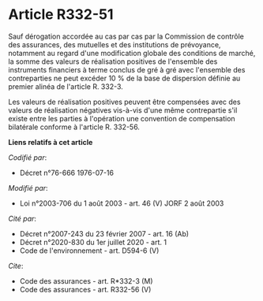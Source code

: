 # Article R332-51

Sauf dérogation accordée au cas par cas par la Commission de contrôle des assurances, des mutuelles et des institutions de
prévoyance, notamment au regard d'une modification globale des conditions de marché, la somme des valeurs de réalisation
positives de l'ensemble des instruments financiers à terme conclus de gré à gré avec l'ensemble des contreparties ne peut
excéder 10 % de la base de dispersion définie au premier alinéa de l'article R. 332-3.

Les valeurs de réalisation positives peuvent être compensées avec des valeurs de réalisation négatives vis-à-vis d'une même
contrepartie s'il existe entre les parties à l'opération une convention de compensation bilatérale conforme à l'article R.
332-56.

**Liens relatifs à cet article**

_Codifié par_:

  - Décret n°76-666 1976-07-16

_Modifié par_:

  - Loi n°2003-706 du 1 août 2003 - art. 46 (V) JORF 2 août 2003

_Cité par_:

  - Décret  n°2007-243 du 23 février 2007 - art. 16 (Ab)
  - Décret n°2020-830 du 1er juillet 2020 - art. 1
  - Code de l'environnement - art. D594-6 (V)

_Cite_:

  - Code des assurances - art. R*332-3 (M)
  - Code des assurances - art. R332-56 (V)

